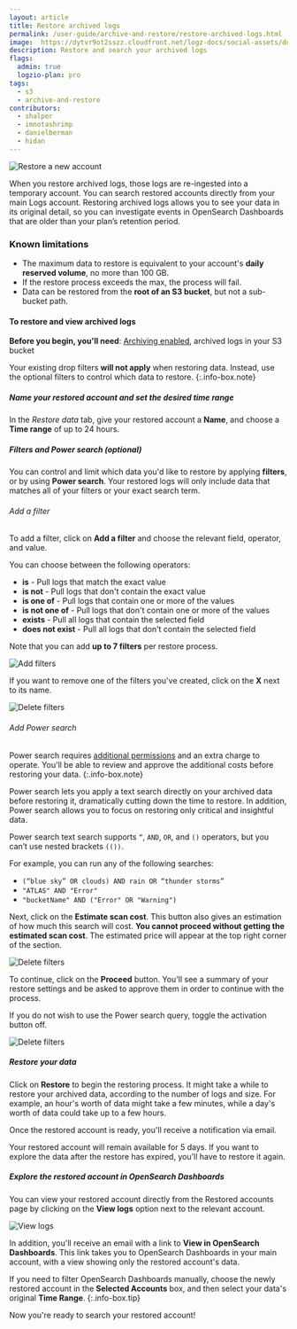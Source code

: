 ```yaml
---
layout: article
title: Restore archived logs
permalink: /user-guide/archive-and-restore/restore-archived-logs.html
image:  https://dytvr9ot2sszz.cloudfront.net/logz-docs/social-assets/docs-social.jpg
description: Restore and search your archived logs
flags:
  admin: true
  logzio-plan: pro
tags:
  - s3
  - archive-and-restore
contributors:
  - shalper
  - imnotashrimp
  - danielberman
  - hidan
---
```


![Restore a new account](https://dytvr9ot2sszz.cloudfront.net/logz-docs/archive-and-restore/restore-new-screen.png)

When you restore archived logs,
those logs are re-ingested into a temporary account. You can search restored accounts directly from your main Logs account.
Restoring archived logs allows you to see your data in its original detail,
so you can investigate events in OpenSearch Dashboards that are older than your plan’s retention period.


### Known limitations

* The maximum data to restore is equivalent to your account's **daily reserved volume**, no more than 100 GB.
* If the restore process exceeds the max, the process will fail.
* Data can be restored from the **root of an S3 bucket**, but not a sub-bucket path.

#### To restore and view archived logs

**Before you begin, you'll need**:
[Archiving enabled](https://app.logz.io/#/dashboard/tools/archive-and-restore),
archived logs in your S3 bucket

Your existing drop filters **will not apply** when restoring data. Instead, use the optional filters to control which data to restore.
{:.info-box.note}


<div class="tasklist">


##### Name your restored account and set the desired time range


In the _Restore data_ tab, give your restored account a **Name**, and choose a **Time range** of up to 24 hours.



<!-- ##### Make your preparations

There are a few things you need to check before you begin the process.

<!-- 1. Double-check your [Drop filters]({{site.baseurl}}/user-guide/accounts/drop-filters/) to make sure logs you need won't be filtered.

    If you're planning to restore logs that could be dropped by your drop-filters, you'll need to first make the necessary changes to your drop-filters before restoring. Otherwise the logs will just be dropped right after they are restored, and before   they reach your Logz.io account. 

2. The max data you can restore per restore process is equivalent to your account's daily **reserved volume**, and no more than 100 GB.
  
    If the limit is exceeded, the restore will **fail at the end of the process**.

    It's best to restore data for the smallest time frame, to ensure that the volume of data to be restored will not approach the max limit.
    {:.info-box.important} -->

##### Filters and Power search (optional)

You can control and limit which data you'd like to restore by applying **filters**, or by using **Power search**. Your restored logs will only include data that matches all of your filters or your exact search term.

###### Add a filter

To add a filter, click on **Add a filter** and choose the relevant field, operator, and value.

You can choose between the following operators:

* **is** - Pull logs that match the exact value
* **is not** - Pull logs that don't contain the exact value
* **is one of** - Pull logs that contain one or more of the values
* **is not one of** - Pull logs that don't contain one or more of the values
* **exists** - Pull all logs that contain the selected field
* **does not exist** - Pull all logs that don't contain the selected field

Note that you can add **up to 7 filters** per restore process. 

![Add filters](https://dytvr9ot2sszz.cloudfront.net/logz-docs/archive-and-restore/add-a-filter.png)

If you want to remove one of the filters you've created, click on the **X** next to its name.

![Delete filters](https://dytvr9ot2sszz.cloudfront.net/logz-docs/archive-and-restore/delete-filter.png)

###### Add Power search


Power search requires [additional permissions](/user-guide/archive-and-restore/set-s3-permissions.html#add-power-search-permissions) and an extra charge to operate. You'll be able to review and approve the additional costs before restoring your data.
{:.info-box.note}

Power search lets you apply a text search directly on your archived data before restoring it, dramatically cutting down the time to restore. In addition, Power search allows you to focus on restoring only critical and insightful data.

Power search text search supports  `“`, `AND`, `OR`, and `()` operators, but you can’t use nested brackets `(())`. 

For example, you can run any of the following searches:

* `(“blue sky” OR clouds) AND rain OR “thunder storms”`
* `"ATLAS" AND "Error"`
* `"bucketName" AND ("Error" OR "Warning")`

Next, click on the **Estimate scan cost**. This button also gives an estimation of how much this search will cost. **You cannot proceed without getting the estimated scan cost**. The estimated price will appear at the top right corner of the section.

![Delete filters](https://dytvr9ot2sszz.cloudfront.net/logz-docs/power-search/restore-estimate.png)

To continue, click on the **Proceed** button. You'll see a summary of your restore settings and be asked to approve them in order to continue with the process.

If you do not wish to use the Power search query, toggle the activation button off.

![Delete filters](https://dytvr9ot2sszz.cloudfront.net/logz-docs/power-search/toggle-on-off.gif)



##### Restore your data


Click on **Restore** to begin the restoring process. It might take a while to restore your archived data, according to the number of logs and size. For example, an hour's worth of data might take a few minutes, while a day's worth of data could take up to a few hours.

Once the restored account is ready, you'll receive a notification via email.

Your restored account will remain available for 5 days. If you want to explore the data after the restore has expired, you'll have to restore it again.

##### Explore the restored account in OpenSearch Dashboards

You can view your restored account directly from the Restored accounts page by clicking on the **View logs** option next to the relevant account.

![View logs](https://dytvr9ot2sszz.cloudfront.net/logz-docs/archive-and-restore/restore-new-screen.png)

In addition, you'll receive an email with a link to **View in OpenSearch Dashboards**.
This link takes you to OpenSearch Dashboards in your main account, with a view showing only the restored account's data.


If you need to filter OpenSearch Dashboards manually, choose the newly restored account in the **Selected Accounts** box,
and then select your data's original **Time Range**.
{:.info-box.tip}

Now you're ready to search your restored account!

</div>
